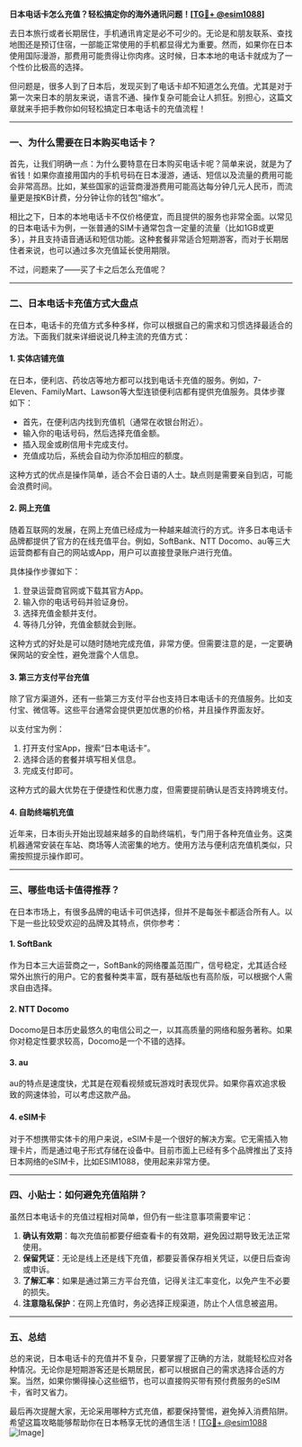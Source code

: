 **日本电话卡怎么充值？轻松搞定你的海外通讯问题！[[TG💪+ @esim1088](https://t.me/s/esim1088)]**

去日本旅行或者长期居住，手机通讯肯定是必不可少的。无论是和朋友联系、查找地图还是预订住宿，一部能正常使用的手机都显得尤为重要。然而，如果你在日本使用国际漫游，那费用可能贵得让你肉疼。这时候，日本本地的电话卡就成为了一个性价比极高的选择。

但问题是，很多人到了日本后，发现买到了电话卡却不知道怎么充值。尤其是对于第一次来日本的朋友来说，语言不通、操作复杂可能会让人抓狂。别担心，这篇文章就来手把手教你如何轻松搞定日本电话卡的充值流程！

---

### **一、为什么需要在日本购买电话卡？**

首先，让我们明确一点：为什么要特意在日本购买电话卡呢？简单来说，就是为了省钱！如果你直接用国内的手机号码在日本漫游，通话、短信以及流量的费用可能会非常高昂。比如，某些国家的运营商漫游费用可能高达每分钟几元人民币，而流量更是按KB计费，分分钟让你的钱包“缩水”。

相比之下，日本的本地电话卡不仅价格便宜，而且提供的服务也非常全面。以常见的日本电话卡为例，一张普通的SIM卡通常包含一定量的流量（比如1GB或更多），并且支持语音通话和短信功能。这种套餐非常适合短期游客，而对于长期居住者来说，也可以通过多次充值延长使用期限。

不过，问题来了——买了卡之后怎么充值呢？

---

### **二、日本电话卡充值方式大盘点**

在日本，电话卡的充值方式多种多样，你可以根据自己的需求和习惯选择最适合的方法。下面我们就来详细说说几种主流的充值方式：

#### **1. 实体店铺充值**
在日本，便利店、药妆店等地方都可以找到电话卡充值的服务。例如，7-Eleven、FamilyMart、Lawson等大型连锁便利店都有提供充值服务。具体步骤如下：

- 首先，在便利店内找到充值机（通常在收银台附近）。
- 输入你的电话号码，然后选择充值金额。
- 插入现金或刷信用卡完成支付。
- 充值成功后，系统会自动为你添加相应的额度。

这种方式的优点是操作简单，适合不会日语的人士。缺点则是需要亲自到店，可能会浪费时间。

#### **2. 网上充值**
随着互联网的发展，在网上充值已经成为一种越来越流行的方式。许多日本电话卡品牌都提供了官方的在线充值平台。例如，SoftBank、NTT Docomo、au等三大运营商都有自己的网站或App，用户可以直接登录账户进行充值。

具体操作步骤如下：
1. 登录运营商官网或下载其官方App。
2. 输入你的电话号码并验证身份。
3. 选择充值金额并支付。
4. 等待几分钟，充值金额就会到账。

这种方式的好处是可以随时随地完成充值，非常方便。但需要注意的是，一定要确保网站的安全性，避免泄露个人信息。

#### **3. 第三方支付平台充值**
除了官方渠道外，还有一些第三方支付平台也支持日本电话卡的充值服务。比如支付宝、微信等。这些平台通常会提供更加优惠的价格，并且操作界面友好。

以支付宝为例：
1. 打开支付宝App，搜索“日本电话卡”。
2. 选择合适的套餐并填写相关信息。
3. 完成支付即可。

这种方式的最大优势在于便捷性和优惠力度，但需要提前确认是否支持跨境支付。

#### **4. 自助终端机充值**
近年来，日本街头开始出现越来越多的自助终端机，专门用于各种充值业务。这类机器通常安装在车站、商场等人流密集的地方。使用方法与便利店充值机类似，只需按照提示操作即可。

---

### **三、哪些电话卡值得推荐？**

在日本市场上，有很多品牌的电话卡可供选择，但并不是每张卡都适合所有人。以下是一些比较受欢迎的品牌及其特点，供你参考：

#### **1. SoftBank**
作为日本三大运营商之一，SoftBank的网络覆盖范围广，信号稳定，尤其适合经常外出旅行的用户。它的套餐种类丰富，既有基础版也有高阶版，可以根据个人需求自由选择。

#### **2. NTT Docomo**
Docomo是日本历史最悠久的电信公司之一，以其高质量的网络和服务著称。如果你对稳定性要求较高，Docomo是一个不错的选择。

#### **3. au**
au的特点是速度快，尤其是在观看视频或玩游戏时表现优异。如果你喜欢追求极致的网速体验，可以考虑这款产品。

#### **4. eSIM卡**
对于不想携带实体卡的用户来说，eSIM卡是一个很好的解决方案。它无需插入物理卡片，而是通过电子形式存储在设备中。目前市面上已经有多个品牌推出了支持日本网络的eSIM卡，比如ESIM1088，使用起来非常方便。

---

### **四、小贴士：如何避免充值陷阱？**

虽然日本电话卡的充值过程相对简单，但仍有一些注意事项需要牢记：

1. **确认有效期**：每次充值前都要仔细查看卡的有效期，避免因过期导致无法正常使用。
2. **保留凭证**：无论是线上还是线下充值，都要妥善保存相关凭证，以便日后查询或申诉。
3. **了解汇率**：如果是通过第三方平台充值，记得关注汇率变化，以免产生不必要的损失。
4. **注意隐私保护**：在网上充值时，务必选择正规渠道，防止个人信息被盗用。

---

### **五、总结**

总的来说，日本电话卡的充值并不复杂，只要掌握了正确的方法，就能轻松应对各种情况。无论你是短期游客还是长期居民，都可以根据自己的需求选择合适的方案。当然，如果你懒得操心这些细节，也可以直接购买带有预付费服务的eSIM卡，省时又省力。

最后再次提醒大家，无论采用哪种方式充值，都要保持警惕，避免掉入消费陷阱。希望这篇攻略能够帮助你在日本畅享无忧的通信生活！[[TG💪+ @esim1088](https://t.me/s/esim1088) ![Image](https://i.postimg.cc/4NQfJmqS/Snipaste-2025-05-13-00-14-12.png)]